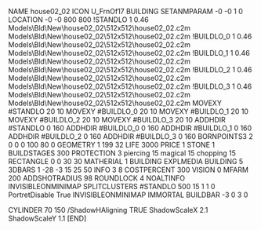 NAME house02_02
ICON U_FrnOf17
BUILDING
SETANMPARAM -0 -0 1 0
LOCATION -0 -0 800 800
!STANDLO      1 0.46 Models\Bld\New\house02_02\512x512\house02_02.c2m Models\Bld\New\house02_02\512x512\house02_02.c2m
!BUILDLO_0    1 0.46 Models\Bld\New\house02_02\512x512\house02_02.c2m Models\Bld\New\house02_02\512x512\house02_02.c2m
!BUILDLO_1    1 0.46 Models\Bld\New\house02_02\512x512\house02_02.c2m Models\Bld\New\house02_02\512x512\house02_02.c2m
!BUILDLO_2    1 0.46 Models\Bld\New\house02_02\512x512\house02_02.c2m Models\Bld\New\house02_02\512x512\house02_02.c2m
!BUILDLO_3    1 0.46 Models\Bld\New\house02_02\512x512\house02_02.c2m Models\Bld\New\house02_02\512x512\house02_02.c2m
MOVEXY #STANDLO    20 10
MOVEXY #BUILDLO_0  20 10
MOVEXY #BUILDLO_1  20 10
MOVEXY #BUILDLO_2  20 10
MOVEXY #BUILDLO_3  20 10
ADDHDIR #STANDLO 0 160
ADDHDIR #BUILDLO_0 0 160
ADDHDIR #BUILDLO_1 0 160
ADDHDIR #BUILDLO_2 0 160
ADDHDIR #BUILDLO_3 0 160
BORNPOINTS3 2 0 0 0 100 80 0
GEOMETRY 1 199 32
LIFE     3000
PRICE 1 STONE 1
BUILDSTAGES 300
PROTECTION 3 piercing 15 magical 15 chopping 15
RECTANGLE    0 0 30 30
MATHERIAL 1 BUILDING
EXPLMEDIA BUILDING 5
3DBARS 1 -28 -3 15 25 50
INFO 3 8
COSTPERCENT 300
VISION 0
MFARM 200
ADDSHOTRADIUS 98
ROUNDLOCK 4
NOALTINFO
INVISIBLEONMINIMAP
SPLITCLUSTERS #STANDLO 500 15 1 1 0
PortretDisable True
INVISIBLEONMINIMAP
IMMORTAL
BUILDBAR -3 0 3 0

CYLINDER 70 150
/ShadowHAligning TRUE
ShadowScaleX 2.1
ShadowScaleY 1.1
[END]
